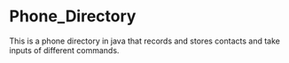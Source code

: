 # Phone_Directory
This is a phone directory in java that records and stores contacts and take inputs of different commands. 
